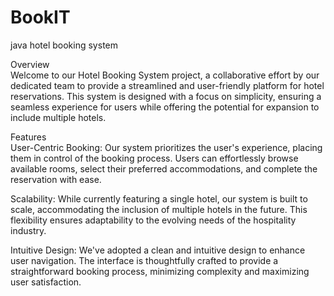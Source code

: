 # BookIT
java hotel booking system  

Overview  
Welcome to our Hotel Booking System project, a collaborative effort by our dedicated team to provide a streamlined and user-friendly platform for hotel reservations. This system is designed with a focus on simplicity, ensuring a seamless experience for users while offering the potential for expansion to include multiple hotels.  
  
Features  
User-Centric Booking: Our system prioritizes the user's experience, placing them in control of the booking process. Users can effortlessly browse available rooms, select their preferred accommodations, and complete the reservation with ease.  
  
Scalability: While currently featuring a single hotel, our system is built to scale, accommodating the inclusion of multiple hotels in the future. This flexibility ensures adaptability to the evolving needs of the hospitality industry.  
  
Intuitive Design: We've adopted a clean and intuitive design to enhance user navigation. The interface is thoughtfully crafted to provide a straightforward booking process, minimizing complexity and maximizing user satisfaction.  
